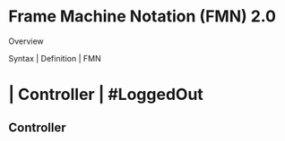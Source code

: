 
# Frame Machine Notation (FMN) 2.0

Overview

Syntax | Definition | FMN 
# | Controller | #LoggedOut 


## Controller
